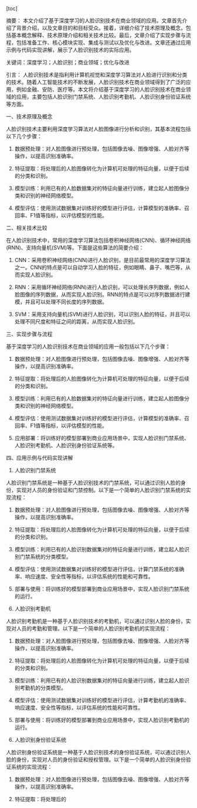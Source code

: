 
[toc]                    
                
                
摘要：
本文介绍了基于深度学习的人脸识别技术在商业领域的应用。文章首先介绍了背景介绍，以及文章目的和目标受众。接着，详细介绍了技术原理及概念，包括基本概念解释、技术原理介绍和相关技术比较。最后，文章介绍了实现步骤与流程，包括准备工作、核心模块实现、集成与测试以及优化与改进。文章还通过应用示例与代码实现讲解，展示了人脸识别技术的实际应用。

关键词：深度学习；人脸识别；商业领域；优化与改进

引言：
人脸识别技术是指利用计算机视觉和深度学习算法对人脸进行识别和分类的技术。随着人工智能技术的不断发展，人脸识别技术在商业领域得到了广泛的应用，例如金融、安防、医疗等。本文将介绍基于深度学习的人脸识别技术在商业领域的应用，主要包括人脸识别门禁系统、人脸识别考勤机、人脸识别身份验证系统等方面。

一、技术原理及概念

人脸识别技术主要利用深度学习算法对人脸图像进行分析和识别，其基本流程包括以下几个步骤：

1. 数据预处理：对人脸图像进行预处理，包括图像去噪、图像增强、人脸对齐等操作，以提高识别准确率。

2. 特征提取：将处理后的人脸图像转化为计算机可处理的特征向量，以便于后续的分类和识别。

3. 模型训练：利用已有的人脸数据集对的特征向量进行训练，建立起人脸图像分类和识别的神经网络模型。

4. 模型评估：使用测试数据集对训练好的模型进行评估，计算模型的准确率、召回率、F1值等指标，以评估模型的性能。

二、相关技术比较

在人脸识别技术中，常用的深度学习算法包括卷积神经网络(CNN)、循环神经网络(RNN)、支持向量机(SVM)等。下面是这些算法的简要介绍：

1. CNN：采用卷积神经网络(CNN)进行人脸识别，是目前最常用的深度学习算法之一。CNN的特点是可以自动学习人脸的特征，例如眼睛、鼻子、嘴巴等，从而实现人脸识别。

2. RNN：采用循环神经网络(RNN)进行人脸识别，可以处理长序列数据，例如人脸图像的序列数据，从而实现人脸识别。RNN的特点是可以对序列数据进行建模，并且可以处理不同长度的序列数据。

3. SVM：采用支持向量机(SVM)进行人脸识别，可以识别人脸的特征，并且可以处理不同尺度和特征之间的距离，从而实现人脸识别。

三、实现步骤与流程

基于深度学习的人脸识别技术在商业领域的应用一般包括以下几个步骤：

1. 数据预处理：对人脸图像进行预处理，包括图像去噪、图像增强、人脸对齐等操作，以提高识别准确率。

2. 特征提取：将处理后的人脸图像转化为计算机可处理的特征向量，以便于后续的分类和识别。

3. 模型训练：利用已有的人脸数据集对的特征向量进行训练，建立起人脸图像分类和识别的神经网络模型。

4. 模型评估：使用测试数据集对训练好的模型进行评估，计算模型的准确率、召回率、F1值等指标，以评估模型的性能。

5. 应用部署：将训练好的模型部署到商业应用场景中，实现人脸识别门禁系统、人脸识别考勤机、人脸识别身份验证系统等。

四、应用示例与代码实现讲解

1. 人脸识别门禁系统

人脸识别门禁系统是一种基于人脸识别技术的门禁系统，可以通过识别人脸的身份，实现对人员的身份验证和门禁控制。以下是一个简单的人脸识别门禁系统的实现流程：

1. 数据预处理：对人脸图像进行预处理，包括图像去噪、图像增强、人脸对齐等操作，以提高识别准确率。

2. 特征提取：将处理后的人脸图像转化为计算机可处理的特征向量，以便于后续的分类和识别。

3. 模型训练：利用已有的人脸识别数据集对的特征向量进行训练，建立起人脸识别门禁系统的分类模型。

4. 模型评估：使用测试数据集对训练好的模型进行评估，计算门禁系统的准确率、响应速度、安全性等指标，以评估系统的性能和可靠性。

5. 部署与使用：将训练好的模型部署到商业应用场景中，实现人脸识别门禁系统的运行。

2. 人脸识别考勤机

人脸识别考勤机是一种基于人脸识别技术的考勤机，可以通过识别人脸的身份，实现对人员的考勤和管理。以下是一个简单的人脸识别考勤机的实现流程：

1. 数据预处理：对人脸图像进行预处理，包括图像去噪、图像增强、人脸对齐等操作，以提高识别准确率。

2. 特征提取：将处理后的人脸图像转化为计算机可处理的特征向量，以便于后续的分类和识别。

3. 模型训练：利用已有的人脸识别数据集对的特征向量进行训练，建立起人脸识别考勤机的分类模型。

4. 模型评估：使用测试数据集对训练好的模型进行评估，计算考勤机的准确率、响应速度、安全性等指标，以评估系统的性能和可靠性。

5. 部署与使用：将训练好的模型部署到商业应用场景中，实现人脸识别考勤机的运行。

3. 人脸识别身份验证系统

人脸识别身份验证系统是一种基于人脸识别技术的身份验证系统，可以通过识别人脸的身份，实现对人员的身份验证和授权管理。以下是一个简单的人脸识别身份验证系统的实现流程：

1. 数据预处理：对人脸图像进行预处理，包括图像去噪、图像增强、人脸对齐等操作，以提高识别准确率。

2. 特征提取：将处理后的

